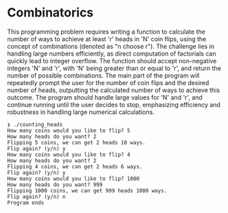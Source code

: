 # Combinatorics
This programming problem requires writing a function to calculate the number of ways to achieve at least 'r' heads in 'N' coin flips, using the concept of combinations (denoted as "n choose r"). The challenge lies in handling large numbers efficiently, as direct computation of factorials can quickly lead to integer overflow. The function should accept non-negative integers 'N' and 'r', with 'N' being greater than or equal to 'r', and return the number of possible combinations. The main part of the program will repeatedly prompt the user for the number of coin flips and the desired number of heads, outputting the calculated number of ways to achieve this outcome. The program should handle large values for 'N' and 'r', and continue running until the user decides to stop, emphasizing efficiency and robustness in handling large numerical calculations.
```
❯ ./counting_heads
How many coins would you like to flip? 5
How many heads do you want? 2
Flipping 5 coins, we can get 2 heads 10 ways.
Flip again? (y/n) y
How many coins would you like to flip? 4
How many heads do you want? 2
Flipping 4 coins, we can get 2 heads 6 ways.
Flip again? (y/n) y
How many coins would you like to flip? 1000
How many heads do you want? 999
Flipping 1000 coins, we can get 999 heads 1000 ways.
Flip again? (y/n) n
Program ends
```

